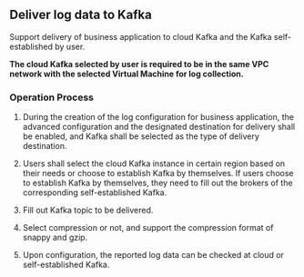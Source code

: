 ## Deliver log data to Kafka

Support delivery of business application to cloud Kafka and the Kafka self-established by user.

**The cloud Kafka selected by user is required to be in the same VPC network with the selected Virtual Machine for log collection.**

### Operation Process

1. During the creation of the log configuration for business application, the advanced configuration and the designated destination for delivery shall be enabled, and Kafka shall be selected as the type of delivery destination.

2. Users shall select the cloud Kafka instance in certain region based on their needs or choose to establish Kafka by themselves. If users choose to establish Kafka by themselves, they need to fill out the brokers of the corresponding self-established Kafka.

3. Fill out Kafka topic to be delivered.

4. Select compression or not, and support the compression format of snappy and gzip.

5. Upon configuration, the reported log data can be checked at cloud or self-established Kafka.
